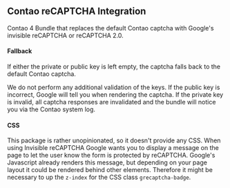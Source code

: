 ## Contao reCAPTCHA Integration
Contao 4 Bundle that replaces the default Contao captcha with Google's invisible reCAPTCHA or reCAPTCHA 2.0.

#### Fallback
If either the private or public key is left empty, the captcha falls back to the default Contao captcha. 

We do not perform any additional validation of the keys. If the public key is incorrect, Google will tell you when rendering the captcha. If the private key is invalid, all captcha responses are invalidated and the bundle will notice you via the Contao system log.

#### CSS
This package is rather unopinionated, so it doesn't provide any CSS. When using Invisible reCAPTCHA Google wants you to display a message on the page to let the user know the form is protected by reCAPTCHA. Google's Javascript already renders this message, but depending on your page layout it could be rendered behind other elements. Therefore it might be necessary to up the `z-index` for the CSS class `grecaptcha-badge`.

